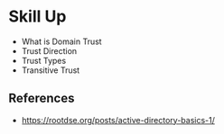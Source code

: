 # Skill Up
- What is Domain Trust 
- Trust Direction
- Trust Types 
- Transitive Trust 


## References
- https://rootdse.org/posts/active-directory-basics-1/